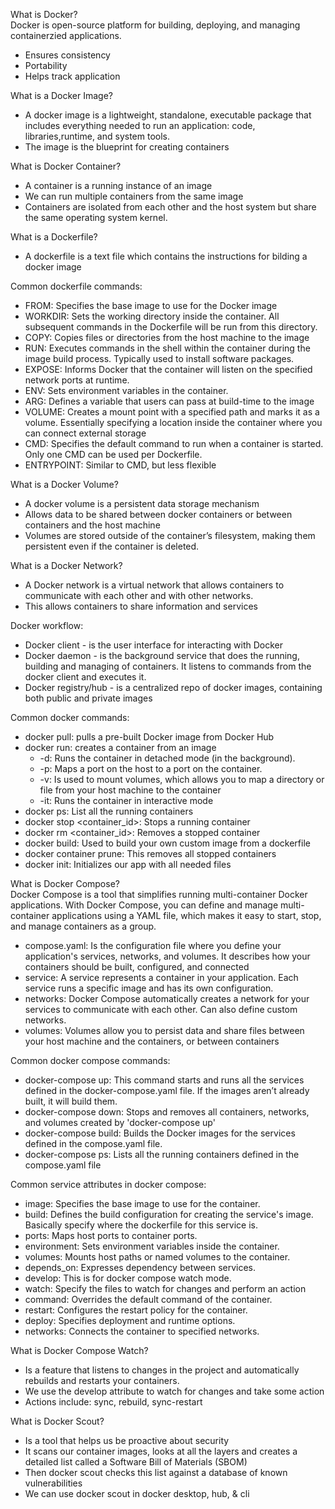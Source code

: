 What is Docker? <br>
Docker is open-source platform for building, deploying, and managing containerzied applications.
- Ensures consistency
- Portability
- Helps track application 

What is a Docker Image?
- A docker image is a lightweight, standalone, executable package that includes everything needed to run an application: code, libraries,runtime, and system tools.
- The image is the blueprint for creating containers

What is Docker Container?
- A container is a running instance of an image
- We can run multiple containers from the same image
- Containers are isolated from each other and the host system but share the same operating system kernel.

What is a Dockerfile?
- A dockerfile is a text file which contains the instructions for bilding a docker image

Common dockerfile commands:
- FROM: Specifies the base image to use for the Docker image
- WORKDIR: Sets the working directory inside the container. All subsequent commands in the Dockerfile will be run from this directory.
- COPY: Copies files or directories from the host machine to the image
- RUN: Executes commands in the shell within the container during the image build process. Typically used to install software packages.
- EXPOSE: Informs Docker that the container will listen on the specified network ports at runtime.
- ENV: Sets environment variables in the container.
- ARG: Defines a variable that users can pass at build-time to the image 
- VOLUME: Creates a mount point with a specified path and marks it as a volume. Essentially specifying a location inside the container where you can connect external storage
- CMD: Specifies the default command to run when a container is started. Only one CMD can be used per Dockerfile.
- ENTRYPOINT: Similar to CMD, but less flexible

What is a Docker Volume?
- A docker volume is a persistent data storage mechanism
- Allows data to be shared between docker containers or between containers and the host machine
- Volumes are stored outside of the container’s filesystem, making them persistent even if the container is deleted.

What is a Docker Network?
- A Docker network is a virtual network that allows containers to communicate with each other and with other networks.
- This allows containers to share information and services 

Docker workflow:
- Docker client - is the user interface for interacting with Docker
- Docker daemon - is the background service that does the running, building and managing of containers. It listens to commands from the docker client and executes it.
- Docker registry/hub - is a centralized repo of docker images, containing both public and private images

Common docker commands:
- docker pull: pulls a pre-built Docker image from Docker Hub
- docker run: creates a container from an image
  - -d: Runs the container in detached mode (in the background).
  - -p: Maps a port on the host to a port on the container.
  - -v: Is used to mount volumes, which allows you to map a directory or file from your host machine to the container
  - -it: Runs the container in interactive mode
- docker ps: List all the running containers
- docker stop <container_id>: Stops a running container
- docker rm <container_id>: Removes a stopped container
- docker build: Used to build your own custom image from a dockerfile
- docker container prune: This removes all stopped containers
- docker init: Initializes our app with all needed files

What is Docker Compose? <br>
Docker Compose is a tool that simplifies running multi-container Docker applications. With Docker Compose, you can define and manage multi-container applications using a YAML file, which makes it easy to start, stop, and manage containers as a group.
- compose.yaml: Is the configuration file where you define your application's services, networks, and volumes. It describes how your containers should be built, configured, and connected
- service: A service represents a container in your application. Each service runs a specific image and has its own configuration.
- networks: Docker Compose automatically creates a network for your services to communicate with each other. Can also define custom networks.
- volumes: Volumes allow you to persist data and share files between your host machine and the containers, or between containers

Common docker compose commands:
- docker-compose up: This command starts and runs all the services defined in the docker-compose.yaml file. If the images aren’t already built, it will build them.
- docker-compose down: Stops and removes all containers, networks, and volumes created by 'docker-compose up'
- docker-compose build: Builds the Docker images for the services defined in the compose.yaml file.
- docker-compose ps: Lists all the running containers defined in the compose.yaml file

Common service attributes in docker compose:
- image: Specifies the base image to use for the container.
- build: Defines the build configuration for creating the service's image. Basically specify where the dockerfile for this service is.
- ports: Maps host ports to container ports.
- environment: Sets environment variables inside the container.
- volumes: Mounts host paths or named volumes to the container.
- depends_on: Expresses dependency between services.
- develop: This is for docker compose watch mode.
- watch: Specify the files to watch for changes and perform an action
- command: Overrides the default command of the container.
- restart: Configures the restart policy for the container.
- deploy: Specifies deployment and runtime options.
- networks: Connects the container to specified networks.

What is Docker Compose Watch?
- Is a feature that listens to changes in the project and automatically rebuilds and restarts your containers. 
- We use the develop attribute to watch for changes and take some action
- Actions include: sync, rebuild, sync-restart

What is Docker Scout?
- Is a tool that helps us be proactive about security
- It scans our container images, looks at all the layers and creates a detailed list called a Software Bill of Materials (SBOM)
- Then docker scout checks this list against a database of known vulnerabilities
- We can use docker scout in docker desktop, hub, & cli
